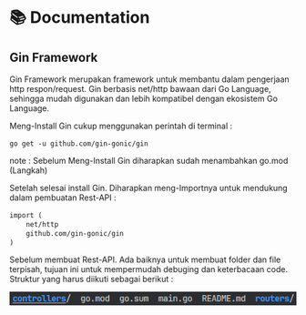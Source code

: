# 📚 Documentation


## Gin Framework

Gin Framework merupakan framework untuk membantu dalam pengerjaan http respon/request. Gin berbasis net/http bawaan dari Go Language, sehingga mudah digunakan dan lebih kompatibel dengan ekosistem Go Language.

Meng-Install Gin cukup menggunakan perintah di terminal :
```
go get -u github.com/gin-gonic/gin
```

note : Sebelum Meng-Install Gin diharapkan sudah menambahkan go.mod (Langkah)

Setelah selesai install Gin. Diharapkan meng-Importnya untuk mendukung dalam pembuatan Rest-API :

```
import (
    net/http
    github.com/gin-gonic/gin
)
```
Sebelum membuat Rest-API. Ada baiknya untuk membuat folder dan file terpisah, tujuan ini untuk mempermudah debuging dan keterbacaan code. Struktur yang harus diikuti sebagai berikut :

![alt text](image/image.png)

